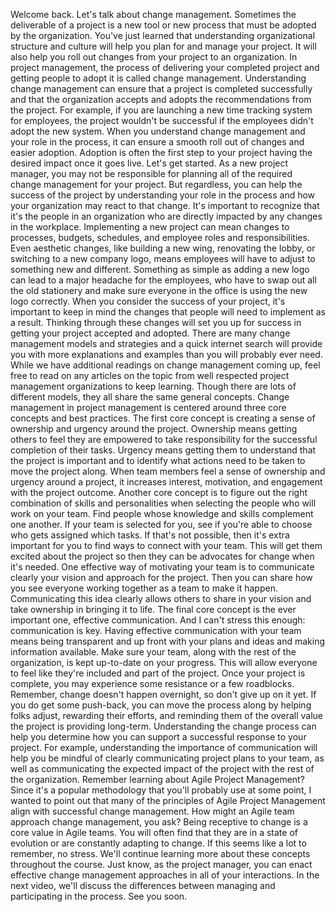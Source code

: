 Welcome back. Let's talk about change management. Sometimes the deliverable of a
project is a new tool or new process that must be adopted by the organization.
You've just learned that understanding organizational structure and culture will
help you plan for and manage your project. It will also help you roll out
changes from your project to an organization. In project management, the process
of delivering your completed project and getting people to adopt it is called
change management. Understanding change management can ensure that a project is
completed successfully and that the organization accepts and adopts the
recommendations from the project. For example, if you are launching a new time
tracking system for employees, the project wouldn't be successful if the
employees didn't adopt the new system. When you understand change management and
your role in the process, it can ensure a smooth roll out of changes and easier
adoption. Adoption is often the first step to your project having the desired
impact once it goes live.  Let's get started. As a new project manager, you may
not be responsible for planning all of the required change management for your
project. But regardless, you can help the success of the project by
understanding your role in the process and how your organization may react to
that change. It's important to recognize that it's the people in an organization
who are directly impacted by any changes in the workplace. Implementing a new
project can mean changes to processes, budgets, schedules, and employee roles
and responsibilities. Even aesthetic changes, like building a new wing,
renovating the lobby, or switching to a new company logo, means employees will
have to adjust to something new and different. Something as simple as adding a
new logo can lead to a major headache for the employees, who have to swap out
all the old stationery and make sure everyone in the office is using the new
logo correctly. When you consider the success of your project, it's important to
keep in mind the changes that people will need to implement as a result.
Thinking through these changes will set you up for success in getting your
project accepted and adopted. There are many change management models and
strategies and a quick internet search will provide you with more explanations
and examples than you will probably ever need. While we have additional readings
on change management coming up, feel free to read on any articles on the topic
from well respected project management organizations to keep learning. Though
there are lots of different models, they all share the same general concepts.
Change management in project management is centered around three core concepts
and best practices. The first core concept is creating a sense of ownership and
urgency around the project. Ownership means getting others to feel they are
empowered to take responsibility for the successful completion of their tasks.
Urgency means getting them to understand that the project is important and to
identify what actions need to be taken to move the project along. When team
members feel a sense of ownership and urgency around a project, it increases
interest, motivation, and engagement with the project outcome. Another core
concept is to figure out the right combination of skills and personalities when
selecting the people who will work on your team. Find people whose knowledge and
skills complement one another. If your team is selected for you, see if you're
able to choose who gets assigned which tasks. If that's not possible, then it's
extra important for you to find ways to connect with your team. This will get
them excited about the project so then they can be advocates for change when
it's needed. One effective way of motivating your team is to communicate clearly
your vision and approach for the project. Then you can share how you see
everyone working together as a team to make it happen. Communicating this idea
clearly allows others to share in your vision and take ownership in bringing it
to life. The final core concept is the ever important one, effective
communication. And I can't stress this enough: communication is key. Having
effective communication with your team means being transparent and up front with
your plans and ideas and making information available. Make sure your team,
along with the rest of the organization, is kept up-to-date on your progress.
This will allow everyone to feel like they're included and part of the project.
Once your project is complete, you may experience some resistance or a few
roadblocks. Remember, change doesn't happen overnight, so don't give up on it
yet. If you do get some push-back, you can move the process along by helping
folks adjust, rewarding their efforts, and reminding them of the overall value
the project is providing long-term. Understanding the change process can help
you determine how you can support a successful response to your project. For
example, understanding the importance of communication will help you be mindful
of clearly communicating project plans to your team, as well as communicating
the expected impact of the project with the rest of the organization. Remember
learning about Agile Project Management? Since it's a popular methodology that
you'll probably use at some point, I wanted to point out that many of the
principles of Agile Project Management align with successful change management.
How might an Agile team approach change management, you ask? Being receptive to
change is a core value in Agile teams. You will often find that they are in a
state of evolution or are constantly adapting to change. If this seems like a
lot to remember, no stress. We'll continue learning more about these concepts
throughout the course. Just know, as the project manager, you can enact
effective change management approaches in all of your interactions. In the next
video, we'll discuss the differences between managing and participating in the
process. See you soon.